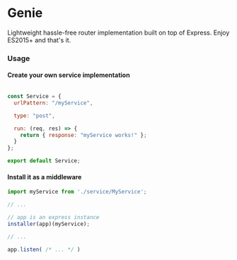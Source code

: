 # Genie
Lightweight hassle-free router implementation built on top of Express. Enjoy ES2015+ and that's it.

### Usage 
#### Create your own service implementation
```javascript

const Service = {
  urlPattern: "/myService",

  type: "post",

  run: (req, res) => {
    return { response: "myService works!" };
  }
};

export default Service;
```
#### Install it as a middleware
```javascript
import myService from './service/MyService'; 

// ...

// app is an express instance 
installer(app)(myService);

// ...

app.listen( /* ... */ )
```

